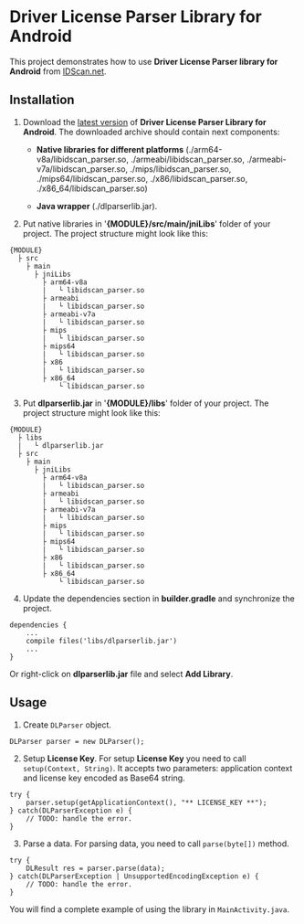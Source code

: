 # Driver License Parser Library for Android

This project demonstrates how to use **Driver License Parser library for Android** from [IDScan.net](https://idscan.net/).

## Installation

1. Download the [latest version](https://idscan.net/support/dlparser-android-sdk-documentation/) of **Driver License Parser Library for Android**. The downloaded archive should contain next components:
    - **Native libraries for different platforms** (./arm64-v8a/libidscan_parser.so,  ./armeabi/libidscan_parser.so,  ./armeabi-v7a/libidscan_parser.so,  ./mips/libidscan_parser.so,  ./mips64/libidscan_parser.so,  ./x86/libidscan_parser.so,  ./x86_64/libidscan_parser.so)

    - **Java wrapper** (./dlparserlib.jar).

2. Put native libraries in '**{MODULE}/src/main/jniLibs**' folder of your project. The project structure might look like this:
```
{MODULE}
  ├ src
    ├ main
      ├ jniLibs
        ├ arm64-v8a
        |   └ libidscan_parser.so
        ├ armeabi
        |   └ libidscan_parser.so
        ├ armeabi-v7a
        |   └ libidscan_parser.so
        ├ mips
        |   └ libidscan_parser.so
        ├ mips64
        |   └ libidscan_parser.so
        ├ x86
        |   └ libidscan_parser.so
        ├ x86_64
            └ libidscan_parser.so
```

3. Put **dlparserlib.jar** in '**{MODULE}/libs**' folder of your project. The project structure might look like this:  
```
{MODULE}
  ├ libs
  |   └ dlparserlib.jar
  ├ src
    ├ main
      ├ jniLibs
        ├ arm64-v8a
        |   └ libidscan_parser.so
        ├ armeabi
        |   └ libidscan_parser.so
        ├ armeabi-v7a
        |   └ libidscan_parser.so
        ├ mips
        |   └ libidscan_parser.so
        ├ mips64
        |   └ libidscan_parser.so
        ├ x86
        |   └ libidscan_parser.so
        ├ x86_64
            └ libidscan_parser.so
```

4. Update the dependencies section in **builder.gradle** and synchronize the project.
```
dependencies {
    ...
    compile files('libs/dlparserlib.jar')
    ...
}
```
Or right-click on **dlparserlib.jar** file and select **Add Library**.

## Usage

1. Create ```DLParser``` object.  
```
DLParser parser = new DLParser();
```

2. Setup **License Key**. For setup **License Key** you need to call ```setup(Context, String)```. It accepts two parameters: application context and license key encoded as Base64 string.  
```
try {
    parser.setup(getApplicationContext(), "** LICENSE_KEY **");
} catch(DLParserException e) {
    // TODO: handle the error.
}
```

3. Parse a data. For parsing data, you need to call ```parse(byte[])``` method.  
```
try {
    DLResult res = parser.parse(data);
} catch(DLParserException | UnsupportedEncodingException e) {
    // TODO: handle the error.
}
```

You will find a complete example of using the library in ```MainActivity.java```.
